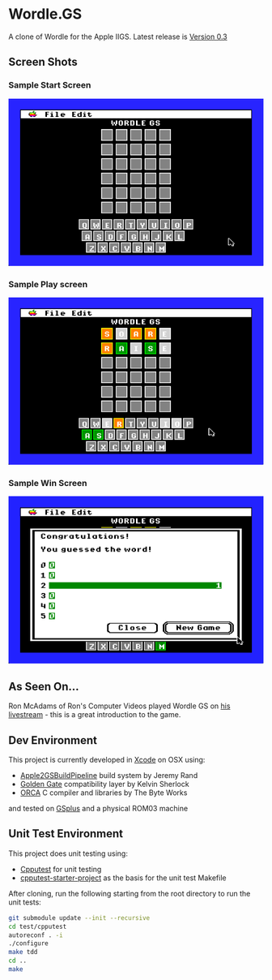 # Wordle.GS
A clone of Wordle for the Apple IIGS. Latest release is [Version 0.3](https://github.com/dmalec/Wordle.GS/releases/tag/v0.3)

## Screen Shots

### Sample Start Screen

![WordleGS Play](docs/WordleGS_start.png)

### Sample Play screen

![WordleGS Play](docs/WordleGS_play.png)

### Sample Win Screen

![WordleGS Play](docs/WordleGS_win.png)

## As Seen On...

Ron McAdams of Ron's Computer Videos played Wordle GS on [his livestream](https://youtu.be/fyzRyB9RvmM) - this is a great introduction to the game.

## Dev Environment

This project is currently developed in [Xcode](https://developer.apple.com/xcode/) on OSX using:

* [Apple2GSBuildPipeline](https://github.com/jeremysrand/Apple2GSBuildPipeline) build system by Jeremy Rand
* [Golden Gate](https://goldengate.gitlab.io/about/) compatibility layer by Kelvin Sherlock
* [ORCA](https://juiced.gs/vendor/byteworks/) C compiler and libraries by The Byte Works

and tested on [GSplus](https://apple2.gs/plus/) and a physical ROM03 machine

## Unit Test Environment

This project does unit testing using:

* [Cpputest](https://cpputest.github.io/index.html) for unit testing
* [cpputest-starter-project](https://github.com/jwgrenning/cpputest-starter-project) as the basis for the unit test Makefile

After cloning, run the following starting from the root directory to run the unit tests:

```bash
git submodule update --init --recursive
cd test/cpputest
autoreconf . -i
./configure
make tdd
cd ..
make
```
